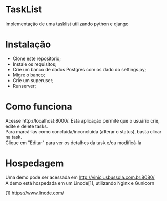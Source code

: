 # TaskList

Implementação de uma tasklist utilizando python e django


# Instalação
- Clone este repositorio;  
- Instale os requisitos;  
- Crie um banco de dados Postgres com os dado do settings.py;  
- Migre o banco;  
- Crie um superuser;  
- Runserver;  


# Como funciona
Acesse http://localhost:8000/. Esta aplicação permite que o usuário crie, edite e delete tasks.  
Para marcá-las como concluída/inconcluída (alterar o status), basta clicar na task.  
Clique em "Editar" para ver os detalhes da task e/ou modificá-la


# Hospedagem
Uma demo pode ser acessada em http://viniciusbussola.com.br:8080/  
A demo está hospedada em um Linode[1], utilizando Nginx e Gunicorn


[1] https://www.linode.com/
